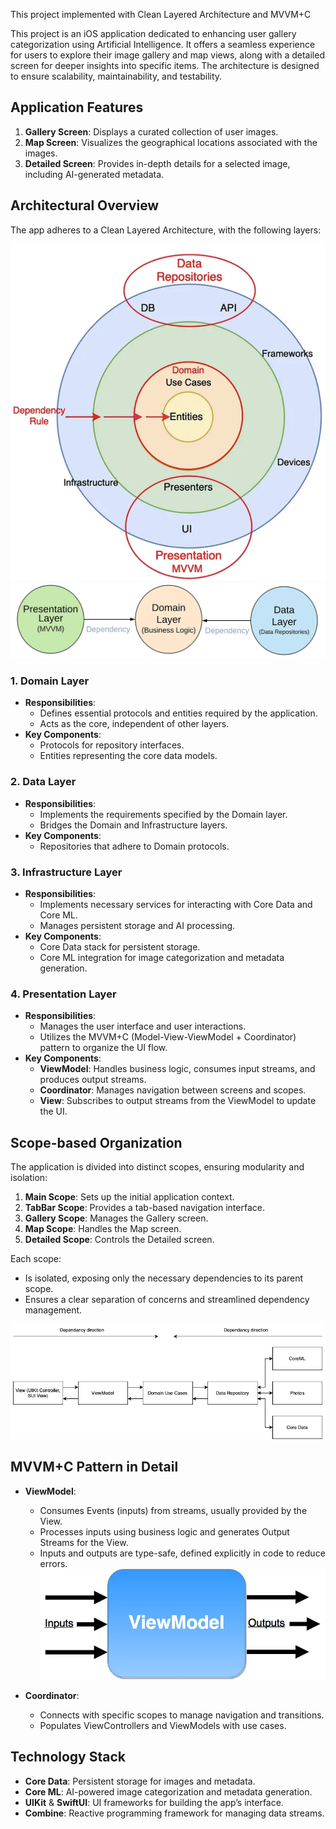 This project implemented with Clean Layered Architecture and MVVM+C

This project is an iOS application dedicated to enhancing user gallery categorization using Artificial Intelligence. It offers a seamless experience for users to explore their image gallery and map views, along with a detailed screen for deeper insights into specific items. The architecture is designed to ensure scalability, maintainability, and testability.

## Application Features
1. **Gallery Screen**: Displays a curated collection of user images.
2. **Map Screen**: Visualizes the geographical locations associated with the images.
3. **Detailed Screen**: Provides in-depth details for a selected image, including AI-generated metadata.

## Architectural Overview
The app adheres to a Clean Layered Architecture, with the following layers:

![Clean Architecture + MVVM](README_FILES/CA.png?raw=true "Clean Architecture + MVVM")
![Clean Architecture + MVVM](README_FILES/appLayers.png?raw=true "")
### 1. Domain Layer
- **Responsibilities**:
  - Defines essential protocols and entities required by the application.
  - Acts as the core, independent of other layers.
- **Key Components**:
  - Protocols for repository interfaces.
  - Entities representing the core data models.

### 2. Data Layer
- **Responsibilities**:
  - Implements the requirements specified by the Domain layer.
  - Bridges the Domain and Infrastructure layers.
- **Key Components**:
  - Repositories that adhere to Domain protocols.

### 3. Infrastructure Layer
- **Responsibilities**:
  - Implements necessary services for interacting with Core Data and Core ML.
  - Manages persistent storage and AI processing.
- **Key Components**:
  - Core Data stack for persistent storage.
  - Core ML integration for image categorization and metadata generation.

### 4. Presentation Layer
- **Responsibilities**:
  - Manages the user interface and user interactions.
  - Utilizes the MVVM+C (Model-View-ViewModel + Coordinator) pattern to organize the UI flow.
- **Key Components**:
  - **ViewModel**: Handles business logic, consumes input streams, and produces output streams.
  - **Coordinator**: Manages navigation between screens and scopes.
  - **View**: Subscribes to output streams from the ViewModel to update the UI.

## Scope-based Organization
The application is divided into distinct scopes, ensuring modularity and isolation:
1. **Main Scope**: Sets up the initial application context.
2. **TabBar Scope**: Provides a tab-based navigation interface.
3. **Gallery Scope**: Manages the Gallery screen.
4. **Map Scope**: Handles the Map screen.
5. **Detailed Scope**: Controls the Detailed screen.

Each scope:
- Is isolated, exposing only the necessary dependencies to its parent scope.
- Ensures a clear separation of concerns and streamlined dependency management.

![Clean Architecture + MVVM](README_FILES/dependancy.png?raw=true "Clean Architecture + MVVM")

## MVVM+C Pattern in Detail
- **ViewModel**:
  - Consumes Events (inputs) from streams, usually provided by the View.
  - Processes inputs using business logic and generates Output Streams for the View.
  - Inputs and outputs are type-safe, defined explicitly in code to reduce errors.
![MVVM inout](README_FILES/inoutVM.webp?raw=true "MVVM + inout contract")

- **Coordinator**:
  - Connects with specific scopes to manage navigation and transitions.
  - Populates ViewControllers and ViewModels with use cases.

## Technology Stack
- **Core Data**: Persistent storage for images and metadata.
- **Core ML**: AI-powered image categorization and metadata generation.
- **UIKit** & **SwiftUI**: UI frameworks for building the app’s interface.
- **Combine**: Reactive programming framework for managing data streams.